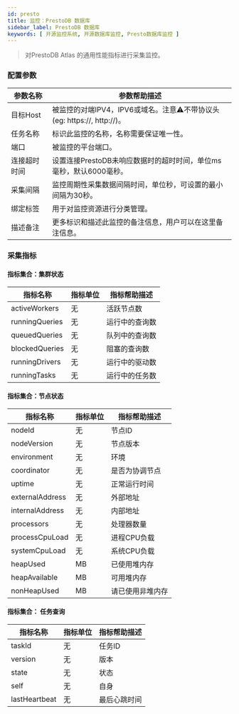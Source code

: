 ```yaml
---
id: presto
title: 监控：PrestoDB 数据库
sidebar_label: PrestoDB 数据库
keywords: [ 开源监控系统, 开源数据库监控, Presto数据库监控 ]
---
```

> 对PrestoDB Atlas 的通用性能指标进行采集监控。

### 配置参数


| 参数名称   | 参数帮助描述                                      |
|--------|---------------------------------------------|
| 目标Host | 被监控的对端IPV4，IPV6或域名。注意⚠️不带协议头(eg: https://, http://)。 |
| 任务名称   | 标识此监控的名称，名称需要保证唯一性。                         |
| 端口     | 被监控的平台端口。                                   |
| 连接超时时间 | 设置连接PrestoDB未响应数据时的超时时间，单位ms毫秒，默认6000毫秒。            |
| 采集间隔   | 监控周期性采集数据间隔时间，单位秒，可设置的最小间隔为30秒。             |
| 绑定标签   | 用于对监控资源进行分类管理。                              |
| 描述备注   | 更多标识和描述此监控的备注信息，用户可以在这里备注信息。                |

### 采集指标

#### 指标集合：集群状态


| 指标名称         | 指标单位 | 指标帮助描述                  |
| ---------------- | -------- | ----------------------------- |
| activeWorkers          | 无       | 活跃节点数              |
| runningQueries       | 无       | 运行中的查询数                 |
| queuedQueries          | 无       | 队列中的查询数                     |
| blockedQueries        | 无       | 阻塞的查询数     |
| runningDrivers | 无       | 运行中的驱动数 |
| runningTasks | 无       | 运行中的任务数 |


#### 指标集合：节点状态


| 指标名称    | 指标单位 | 指标帮助描述                       |
| ----------- |------| ---------------------------------- |
| nodeId    | 无    | 节点ID |
| nodeVersion  | 无    | 节点版本                       |
| environment | 无    | 环境                             |
| coordinator | 无    | 是否为协调节点                             |
| uptime | 无    | 正常运行时间                             |
| externalAddress | 无    | 外部地址                            |
| internalAddress | 无    | 内部地址                             |
| processors | 无    | 处理器数量                            |
| processCpuLoad | 无    | 进程CPU负载                            |
| systemCpuLoad | 无    | 系统CPU负载                            |
| heapUsed | MB   | 已使用堆内存                            |
| heapAvailable | MB   | 可用堆内存                            |
| nonHeapUsed | MB   | 请已使用非堆内存                            |

#### 指标集合： 任务查询

| 指标名称                  | 指标单位 | 指标帮助描述       |
| ------------------------- | -------- | ------------------ |
| taskId      | 无       | 任务ID |
| version    | 无       | 版本       |
| state | 无       | 状态     |
| self | 无       | 自身     |
| lastHeartbeat | 无       | 最后心跳时间     |
